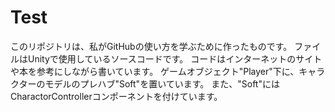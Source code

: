# Test
このリポジトリは、私がGitHubの使い方を学ぶために作ったものです。
ファイルはUnityで使用しているソースコードです。
コードはインターネットのサイトや本を参考にしながら書いています。
ゲームオブジェクト"Player"下に、キャラクターのモデルのプレハブ"Soft"を置いています。
また、"Soft"にはCharactorControllerコンポーネントを付けています。
